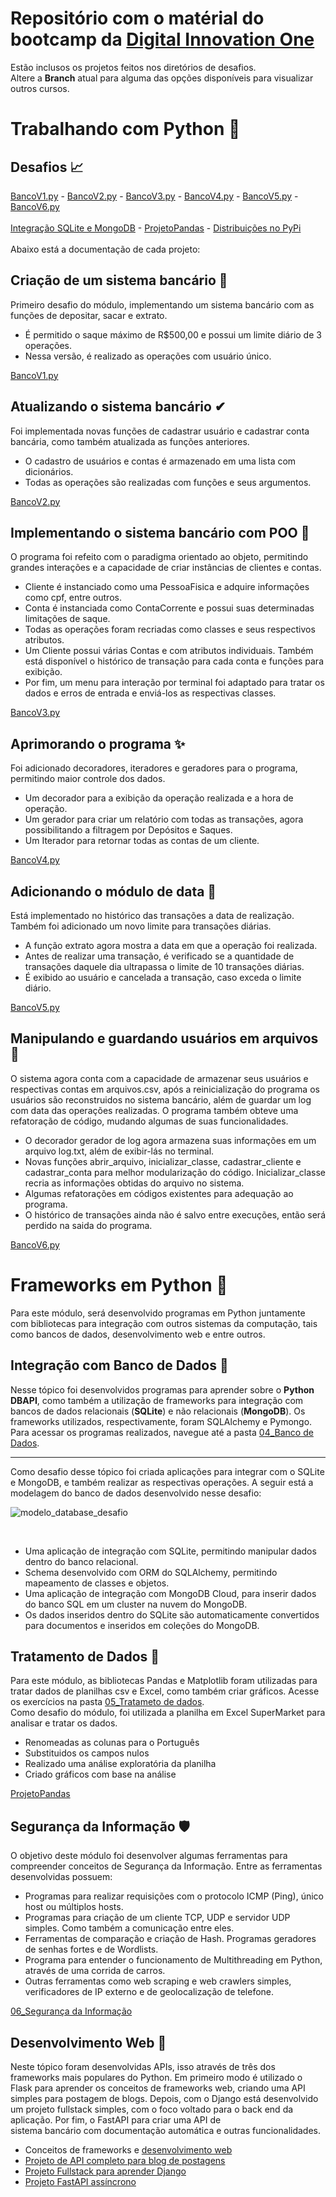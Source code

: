 # Repositório com o matérial do bootcamp da [Digital Innovation One](https://web.dio.me)
Estão inclusos os projetos feitos nos diretórios de desafios. <br>
Altere a **Branch** atual para alguma das opções disponíveis para visualizar outros cursos.

# Trabalhando com Python 🐍
## Desafios 📈

[BancoV1.py](https://github.com/Gabryel-Barboza/DIO/blob/main/python_data_analytics/02_Intermediario/Desafios/bancov1.py) - 
[BancoV2.py](https://github.com/Gabryel-Barboza/DIO/blob/main/python_data_analytics/02_Intermediario/Desafios/bancov2.py) -
[BancoV3.py](https://github.com/Gabryel-Barboza/DIO/blob/main/python_data_analytics/03_POO/Desafios/bancov3.py) - 
[BancoV4.py](https://github.com/Gabryel-Barboza/DIO/blob/main/python_data_analytics/03_POO/Desafios/bancov4.py) - 
[BancoV5.py](https://github.com/Gabryel-Barboza/DIO/blob/main/python_data_analytics/03_POO/Desafios/bancov5.py) -
[BancoV6.py](https://github.com/Gabryel-Barboza/DIO/blob/main/python_data_analytics/03_POO/Desafios/bancov6.py)
<br> <br> 
[Integração SQLite e MongoDB](https://github.com/Gabryel-Barboza/DIO/tree/main/python_data_analytics/04_Bancos%20de%20Dados/Desafios/Integracao_SQLite_MongoDB) -
[ProjetoPandas](https://github.com/Gabryel-Barboza/DIO/blob/main/python_data_analytics/05_Tratamento%20de%20Dados/Desafio/ProjetoPandas.ipynb) -
[Distribuições no PyPi](https://test.pypi.org/project/sqlite2mongo/)
<br> <br>
Abaixo está a documentação de cada projeto:

## Criação de um sistema bancário 💸
Primeiro desafio do módulo, implementando um sistema bancário com as funções de depositar, sacar e extrato.
* É permitido o saque máximo de R$500,00 e possui um limite diário de 3 operações.
* Nessa versão, é realizado as operações com usuário único.

[BancoV1.py](https://github.com/Gabryel-Barboza/DIO/blob/main/python_data_analytics/02_Intermediario/Desafios/bancov1.py)

## Atualizando o sistema bancário ✔
Foi implementada novas funções de cadastrar usuário e cadastrar conta bancária, como também atualizada as funções anteriores.
* O cadastro de usuários e contas é armazenado em uma lista com dicionários.
* Todas as operações são realizadas com funções e seus argumentos.

[BancoV2.py](https://github.com/Gabryel-Barboza/DIO/blob/main/python_data_analytics/02_Intermediario/Desafios/bancov2.py)

## Implementando o sistema bancário com POO 💯
O programa foi refeito com o paradigma orientado ao objeto, permitindo grandes interações e a capacidade de criar instâncias de clientes e contas.
* Cliente é instanciado como uma PessoaFisica e adquire informações como cpf, entre outros.
* Conta é instanciada como ContaCorrente e possui suas determinadas limitações de saque.
* Todas as operações foram recriadas como classes e seus respectivos atributos.
* Um Cliente possui várias Contas e com atributos individuais. Também está disponível o histórico de transação para cada conta e funções para exibição.
* Por fim, um menu para interação por terminal foi adaptado para tratar os dados e erros de entrada e enviá-los as respectivas classes.

[BancoV3.py](https://github.com/Gabryel-Barboza/DIO/blob/main/python_data_analytics/03_POO/Desafios/bancov3.py)

## Aprimorando o programa ✨
Foi adicionado decoradores, iteradores e geradores para o programa, permitindo maior controle dos dados.
* Um decorador para a exibição da operação realizada e a hora de operação.
* Um gerador para criar um relatório com todas as transações, agora possibilitando a filtragem por Depósitos e Saques.
* Um Iterador para retornar todas as contas de um cliente.

[BancoV4.py](https://github.com/Gabryel-Barboza/DIO/blob/main/python_data_analytics/03_POO/Desafios/bancov4.py)

## Adicionando o módulo de data 📅
Está implementado no histórico das transações a data de realização. Também foi adicionado um novo limite para transações diárias.
* A função extrato agora mostra a data em que a operação foi realizada.
* Antes de realizar uma transação, é verificado se a quantidade de transações daquele dia ultrapassa o limite de 10 transações diárias.
* É exibido ao usuário e cancelada a transação, caso exceda o limite diário.

[BancoV5.py](https://github.com/Gabryel-Barboza/DIO/blob/main/python_data_analytics/03_POO/Desafios/bancov5.py)

## Manipulando e guardando usuários em arquivos 📓
O sistema agora conta com a capacidade de armazenar seus usuários e respectivas contas em arquivos.csv, após a reinicialização do programa os usuários são reconstruidos no sistema bancário, além de guardar um log com data das operações realizadas. O programa também obteve uma refatoração de código, mudando algumas de suas funcionalidades.
* O decorador gerador de log agora armazena suas informações em um arquivo log.txt, além de exibir-lás no terminal.
* Novas funções abrir_arquivo, inicializar_classe, cadastrar_cliente e cadastrar_conta para melhor modularização do código. Inicializar_classe recria as informações obtidas do arquivo no sistema.
* Algumas refatorações em códigos existentes para adequação ao programa.
* O histórico de transações ainda não é salvo entre execuções, então será perdido na saida do programa.

[BancoV6.py](https://github.com/Gabryel-Barboza/DIO/blob/main/python_data_analytics/03_POO/Desafios/bancov6.py)

# Frameworks em Python 🐍
Para este módulo, será desenvolvido programas em Python juntamente com bibliotecas para integração com outros sistemas da computação, tais como bancos de dados, desenvolvimento web e entre outros.
## Integração com Banco de Dados 🏦
Nesse tópico foi desenvolvidos programas para aprender sobre o **Python DBAPI**, como também a utilização de frameworks para integração com bancos de dados relacionais (**SQLite**) e não relacionais (**MongoDB**). Os frameworks utilizados, respectivamente, foram SQLAlchemy e Pymongo. <br>
Para acessar os programas realizados, navegue até a pasta [04_Banco de Dados](https://github.com/Gabryel-Barboza/DIO/tree/main/python_data_analytics/04_Bancos%20de%20Dados). <br>
<hr>
Como desafio desse tópico foi criada aplicações para integrar com o SQLite e MongoDB, e também realizar as respectivas operações. A seguir está a modelagem do banco de dados desenvolvido nesse desafio:
<br>

![modelo_database_desafio](https://github.com/Gabryel-Barboza/DIO/assets/73187678/53044ffd-cc8a-41ef-ac1e-b38706af81ed)

<br>

* Uma aplicação de integração com SQLite, permitindo manipular dados dentro do banco relacional.
* Schema desenvolvido com ORM do SQLAlchemy, permitindo mapeamento de classes e objetos.
* Uma aplicação de integração com MongoDB Cloud, para inserir dados do banco SQL em um cluster na nuvem do MongoDB.
* Os dados inseridos dentro do SQLite são automaticamente convertidos para documentos e inseridos em coleções do MongoDB.

## Tratamento de Dados 🎲
Para este módulo, as bibliotecas Pandas e Matplotlib foram utilizadas para tratar dados de planilhas csv e Excel, como também criar gráficos. Acesse os exercícios na pasta [05_Tratameto de dados](https://github.com/Gabryel-Barboza/DIO/tree/main/python_data_analytics/05_Tratamento%20de%20Dados). <br>
Como desafio do módulo, foi utilizada a planilha em Excel SuperMarket para analisar e tratar os dados.
* Renomeadas as colunas para o Português
* Substituidos os campos nulos
* Realizado uma análise exploratória da planilha
* Criado gráficos com base na análise

[ProjetoPandas](https://github.com/Gabryel-Barboza/DIO/blob/main/python_data_analytics/05_Tratamento%20de%20Dados/Desafio/ProjetoPandas.ipynb)

## Segurança da Informação 🛡
O objetivo deste módulo foi desenvolver algumas ferramentas para compreender conceitos de Segurança da Informação. Entre as ferramentas desenvolvidas possuem: 
* Programas para realizar requisições com o protocolo ICMP (Ping), único host ou múltiplos hosts.
* Programas para criação de um cliente TCP, UDP e servidor UDP simples. Como também a comunicação entre eles.
* Ferramentas de comparação e criação de Hash. Programas geradores de senhas fortes e de Wordlists.
* Programa para entender o funcionamento de Multithreading em Python, através de uma corrida de carros.
* Outras ferramentas como web scraping e web crawlers simples, verificadores de IP externo e de geolocalização de telefone.

[06_Segurança da Informação](https://github.com/Gabryel-Barboza/DIO/tree/main/python_data_analytics/06_Segurança%20da%20Informação)

## Desenvolvimento Web 📲
Neste tópico foram desenvolvidas APIs, isso através de três dos frameworks mais populares do Python. Em primeiro modo é utilizado o <br>
Flask para aprender os conceitos de frameworks web, criando uma API simples para postagem de blogs. Depois, com o Django está desenvolvido <br>
um projeto fullstack simples, com o foco voltado para o back end da aplicação. Por fim, o FastAPI para criar uma API de <br>
sistema bancário com documentação automática e outras funcionalidades.
* Conceitos de frameworks e [desenvolvimento web](https://github.com/Gabryel-Barboza/DIO/tree/main/python_data_analytics/07_Desenvolvimento%20Web/Flask)
* [Projeto de API completo para blog de postagens](https://github.com/Gabryel-Barboza/DIO/tree/main/python_data_analytics/07_Desenvolvimento%20Web/Flask/dio_bank)
* [Projeto Fullstack para aprender Django](https://github.com/Gabryel-Barboza/DIO/tree/main/python_data_analytics/07_Desenvolvimento%20Web/Django/mysite)
* [Projeto FastAPI assíncrono](https://github.com/Gabryel-Barboza/DIO/tree/main/python_data_analytics/07_Desenvolvimento%20Web/FastApi/dio_blog)
